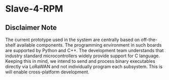 # Slave-4-RPM

## Disclaimer Note

The current prototype used in the system are centrally based on off-the-shelf available components. The programming environment in such boards are supported by Python and C++.
The development team understands that industry standard microcontrollers widely provide support for C language. Keeping this in mind, we
intend to send and process binary executables directly via LoRaWAN and not individually program each subsystem. This is will enable cross-platform development. 
